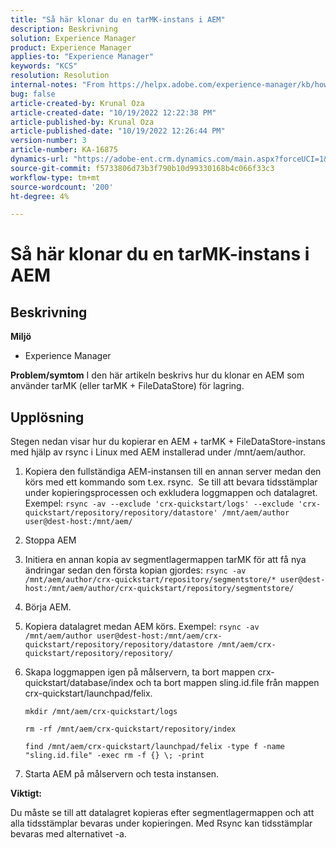 ```yaml
---
title: "Så här klonar du en tarMK-instans i AEM"
description: Beskrivning
solution: Experience Manager
product: Experience Manager
applies-to: "Experience Manager"
keywords: "KCS"
resolution: Resolution
internal-notes: "From https://helpx.adobe.com/experience-manager/kb/how-to-clone-an-AEM-TarMK-instance-AEM.html"
bug: false
article-created-by: Krunal Oza
article-created-date: "10/19/2022 12:22:38 PM"
article-published-by: Krunal Oza
article-published-date: "10/19/2022 12:26:44 PM"
version-number: 3
article-number: KA-16875
dynamics-url: "https://adobe-ent.crm.dynamics.com/main.aspx?forceUCI=1&pagetype=entityrecord&etn=knowledgearticle&id=708341b2-a84f-ed11-bba2-00224808679b"
source-git-commit: f5733806d73b3f790b10d99330168b4c066f33c3
workflow-type: tm+mt
source-wordcount: '200'
ht-degree: 4%

---
```


# Så här klonar du en tarMK-instans i AEM

## Beskrivning

<b>Miljö</b>
- Experience Manager



<b>Problem/symtom</b>
I den här artikeln beskrivs hur du klonar en AEM som använder tarMK (eller tarMK + FileDataStore) för lagring.


## Upplösning


Stegen nedan visar hur du kopierar en AEM + tarMK + FileDataStore-instans med hjälp av rsync i Linux med AEM installerad under /mnt/aem/author.

1. Kopiera den fullständiga AEM-instansen till en annan server medan den körs med ett kommando som t.ex. rsync.  Se till att bevara tidsstämplar under kopieringsprocessen och exkludera loggmappen och datalagret.  Exempel: `rsync -av --exclude 'crx-quickstart/logs' --exclude 'crx-quickstart/repository/repository/datastore' /mnt/aem/author user@dest-host:/mnt/aem/`
2. Stoppa AEM
3. Initiera en annan kopia av segmentlagermappen tarMK för att få nya ändringar sedan den första kopian gjordes: `rsync -av /mnt/aem/author/crx-quickstart/repository/segmentstore/* user@dest-host:/mnt/aem/author/crx-quickstart/repository/segmentstore/`
4. Börja AEM.
5. Kopiera datalagret medan AEM körs. Exempel: `rsync -av /mnt/aem/author user@dest-host:/mnt/aem/crx-quickstart/repository/repository/datastore /mnt/aem/crx-quickstart/repository/repository/`
6. Skapa loggmappen igen på målservern, ta bort mappen crx-quickstart/database/index och ta bort mappen sling.id.file från mappen crx-quickstart/launchpad/felix.

   `mkdir /mnt/aem/crx-quickstart/logs`

   `rm -rf /mnt/aem/crx-quickstart/repository/index`

   `find /mnt/aem/crx-quickstart/launchpad/felix -type f -name "sling.id.file" -exec rm -f {} \; -print`
7. Starta AEM på målservern och testa instansen.


<b>Viktigt:</b>

Du måste se till att datalagret kopieras efter segmentlagermappen och att alla tidsstämplar bevaras under kopieringen. Med Rsync kan tidsstämplar bevaras med alternativet -a.
